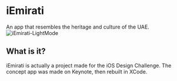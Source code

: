 # iEmirati
An app that resembles the heritage and culture of the UAE.
![iEmirati-LightMode](https://github.com/user-attachments/assets/68004594-ce8d-40e9-9d4b-44d7b6df63cc "iEmirati Icon")


## What is it?
iEmirati is actually a project made for the iOS Design Challenge.
The concept app was made on Keynote, then rebuilt in XCode.
